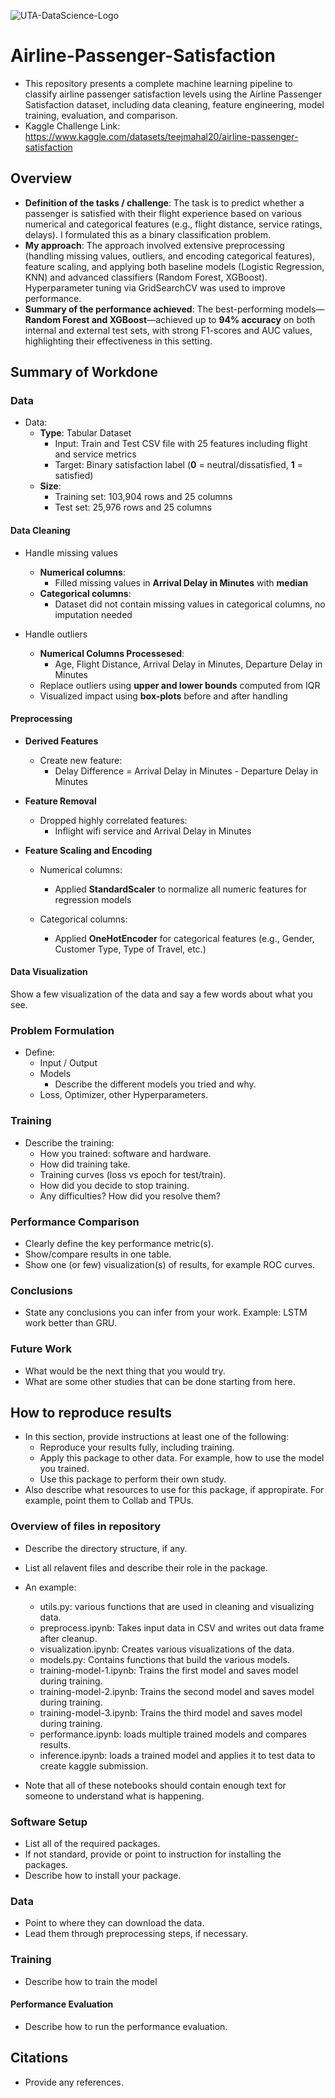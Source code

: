 ![UTA-DataScience-Logo](https://github.com/user-attachments/assets/6d626bcc-5430-4356-927b-97764939109d)

# Airline-Passenger-Satisfaction
* This repository presents a complete machine learning pipeline to classify airline passenger satisfaction levels using the Airline Passenger Satisfaction dataset, including data cleaning, feature engineering, model training, evaluation, and comparison.
* Kaggle Challenge Link: https://www.kaggle.com/datasets/teejmahal20/airline-passenger-satisfaction

## Overview

  * **Definition of the tasks / challenge**: The task is to predict whether a passenger is satisfied with their flight experience based on various numerical and categorical features (e.g., flight distance, service ratings, delays). I formulated this as a binary classification problem.
  * **My approach**: The approach involved extensive preprocessing (handling missing values, outliers, and encoding categorical features), feature scaling, and applying both baseline models (Logistic Regression, KNN) and advanced classifiers (Random Forest, XGBoost). Hyperparameter tuning via GridSearchCV was used to improve performance.
  * **Summary of the performance achieved**: The best-performing models—**Random Forest and XGBoost**—achieved up to **94% accuracy** on both internal and external test sets, with strong F1-scores and AUC values, highlighting their effectiveness in this setting.

## Summary of Workdone

### Data

* Data:
  * **Type**: Tabular Dataset
    * Input: Train and Test CSV file with 25 features including flight and service metrics
    * Target: Binary satisfaction label (**0** = neutral/dissatisfied, **1** = satisfied)
  * **Size**:
    * Training set: 103,904 rows and 25 columns
    * Test set: 25,976 rows and 25 columns
      
#### Data Cleaning

* Handle missing values
    * **Numerical columns**:
       * Filled missing values in **Arrival Delay in Minutes** with **median**
    * **Categorical columns**:
       * Dataset did not contain missing values in categorical columns, no imputation needed

* Handle outliers
    * **Numerical Columns Processesed**:
       * Age, Flight Distance, Arrival Delay in Minutes, Departure Delay in Minutes
    * Replace outliers using **upper and lower bounds** computed from IQR
    * Visualized impact using **box-plots** before and after handling

#### Preprocessing

* **Derived Features**
  * Create new feature:
    * Delay Difference = Arrival Delay in Minutes - Departure Delay in Minutes
      
* **Feature Removal**
  * Dropped highly correlated features:
    * Inflight wifi service and Arrival Delay in Minutes

* **Feature Scaling and Encoding**
  * Numerical columns:
    * Applied **StandardScaler** to normalize all numeric features for regression models
   
  * Categorical columns:
    * Applied **OneHotEncoder** for categorical features (e.g., Gender, Customer Type, Type of Travel, etc.)

#### Data Visualization

Show a few visualization of the data and say a few words about what you see.

### Problem Formulation

* Define:
  * Input / Output
  * Models
    * Describe the different models you tried and why.
  * Loss, Optimizer, other Hyperparameters.

### Training

* Describe the training:
  * How you trained: software and hardware.
  * How did training take.
  * Training curves (loss vs epoch for test/train).
  * How did you decide to stop training.
  * Any difficulties? How did you resolve them?

### Performance Comparison

* Clearly define the key performance metric(s).
* Show/compare results in one table.
* Show one (or few) visualization(s) of results, for example ROC curves.

### Conclusions

* State any conclusions you can infer from your work. Example: LSTM work better than GRU.

### Future Work

* What would be the next thing that you would try.
* What are some other studies that can be done starting from here.

## How to reproduce results

* In this section, provide instructions at least one of the following:
   * Reproduce your results fully, including training.
   * Apply this package to other data. For example, how to use the model you trained.
   * Use this package to perform their own study.
* Also describe what resources to use for this package, if appropirate. For example, point them to Collab and TPUs.

### Overview of files in repository

* Describe the directory structure, if any.
* List all relavent files and describe their role in the package.
* An example:
  * utils.py: various functions that are used in cleaning and visualizing data.
  * preprocess.ipynb: Takes input data in CSV and writes out data frame after cleanup.
  * visualization.ipynb: Creates various visualizations of the data.
  * models.py: Contains functions that build the various models.
  * training-model-1.ipynb: Trains the first model and saves model during training.
  * training-model-2.ipynb: Trains the second model and saves model during training.
  * training-model-3.ipynb: Trains the third model and saves model during training.
  * performance.ipynb: loads multiple trained models and compares results.
  * inference.ipynb: loads a trained model and applies it to test data to create kaggle submission.

* Note that all of these notebooks should contain enough text for someone to understand what is happening.

### Software Setup
* List all of the required packages.
* If not standard, provide or point to instruction for installing the packages.
* Describe how to install your package.

### Data

* Point to where they can download the data.
* Lead them through preprocessing steps, if necessary.

### Training

* Describe how to train the model

#### Performance Evaluation

* Describe how to run the performance evaluation.


## Citations

* Provide any references.







